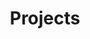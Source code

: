 ---
widget: portfolio
active: false
headless: true
weight: 20
title: Projects
subtitle: ''
draft: true
_build:
  list: false
  publishResources: false
content:
  page_type: project
design:
  columns: '1'
  view: masonry
---